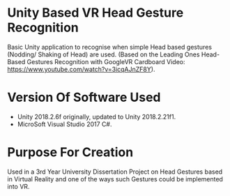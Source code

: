 # Unity Based VR Head Gesture Recognition
Basic Unity application to recognise when simple Head based gestures (Nodding/ Shaking of Head) are used.
(Based on the Leading Ones Head-Based Gestures Recognition with GoogleVR Cardboard Video: https://www.youtube.com/watch?v=3icqAJnZF8Y).

# Version Of Software Used
* Unity 2018.2.6f originally, updated to Unity 2018.2.21f1.
* MicroSoft Visual Studio 2017 C#.

# Purpose For Creation
Used in a 3rd Year University Dissertation Project on Head Gestures based in Virtual Reality and one of the ways such Gestures could be implemented into VR.
